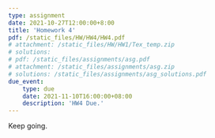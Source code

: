 ```yaml
---
type: assignment
date: 2021-10-27T12:00:00+8:00
title: 'Homework 4'
pdf: /static_files/HW/HW4/HW4.pdf
# attachment: /static_files/HW/HW1/Tex_temp.zip
# solutions:
# pdf: /static_files/assignments/asg.pdf
# attachment: /static_files/assignments/asg.zip
# solutions: /static_files/assignments/asg_solutions.pdf
due_event: 
    type: due
    date: 2021-11-10T16:00:00+08:00
    description: 'HW4 Due.'
---
```

Keep going.


